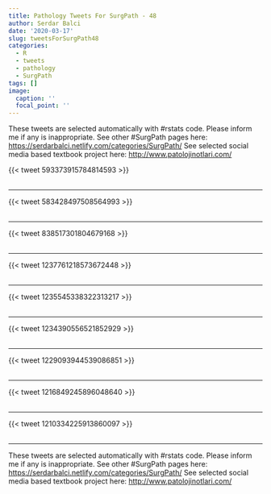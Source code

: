 ```yaml
---
title: Pathology Tweets For SurgPath - 48
author: Serdar Balci
date: '2020-03-17'
slug: tweetsForSurgPath48
categories:
  - R
  - tweets
  - pathology
  - SurgPath
tags: []
image:
  caption: ''
  focal_point: ''
---
```



These tweets are selected automatically with #rstats code. Please inform me if any is inappropriate.
See other #SurgPath pages here: https://serdarbalci.netlify.com/categories/SurgPath/ 
See selected social media based textbook project here: http://www.patolojinotlari.com/

{{< tweet 593373915784814593 >}}
<br>
<br>
<hr>
{{< tweet 583428497508564993 >}}
<br>
<br>
<hr>
{{< tweet 838517301804679168 >}}
<br>
<br>
<hr>
{{< tweet 1237761218573672448 >}}
<br>
<br>
<hr>
{{< tweet 1235545338322313217 >}}
<br>
<br>
<hr>
{{< tweet 1234390556521852929 >}}
<br>
<br>
<hr>
{{< tweet 1229093944539086851 >}}
<br>
<br>
<hr>
{{< tweet 1216849245896048640 >}}
<br>
<br>
<hr>
{{< tweet 1210334225913860097 >}}
<br>
<br>
<hr>


These tweets are selected automatically with #rstats code. Please inform me if any is inappropriate.
See other #SurgPath pages here: https://serdarbalci.netlify.com/categories/SurgPath/ 
See selected social media based textbook project here: http://www.patolojinotlari.com/
